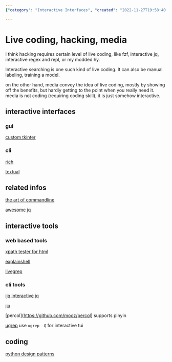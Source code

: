 ```yaml
---
{"category": "Interactive Interfaces", "created": "2022-11-27T19:58:40+08:00", "date": "2022-11-27 19:58:40", "description": "This article covers interactive interfaces, focusing on GUIs built with CustomTkinter and CLI tools such as Rich and Textual. It also provides resources for mastering command lines, XPath testing, shell commands, and implementing design patterns in Python, along with live searching techniques.", "modified": "2022-11-28T12:30:18+08:00", "tags": ["interactive_interfaces", "GUIs", "CustomTkinter", "CLI_tools", "Rich", "Textual", "command_lines"], "title": "Mastering Interactive Interfaces and GUIs with Python"}

---
```


# Live coding, hacking, media

I think hacking requires certain level of live coding, like fzf, interactive jq, interactive regex and repl, or my modded hy.

Interactive searching is one such kind of live coding. It can also be manual labeling, training a model.

on the other hand, media convey the idea of live coding, mostly by showing off the benefits, but hardly getting to the point when you really need it. media is not coding (requiring coding skill), it is just somehow interactive.

## interactive interfaces

### gui

[custom tkinter](https://github.com/TomSchimansky/CustomTkinter)

### cli

[rich](https://github.com/textualize/rich)

[textual](https://github.com/textualize/textual)

## related infos

[the art of commandline](https://github.com/jlevy/the-art-of-command-line)

[awesome jq](https://github.com/fiatjaf/awesome-jq)

## interactive tools

### web based tools

[xpath tester for html](http://xpather.com)

[explainshell](https://explainshell.com/)

[livegrep](https://github.com/livegrep/livegrep)

### cli tools

[ijq interactive jq](https://sr.ht/~gpanders/ijq/)

[jiq](https://github.com/fiatjaf/jiq)

[percol](https://github.com/mooz/percol] supports pinyin

[ugrep](https://github.com/Genivia/ugrep) use `ugrep -Q` for interactive tui

## coding

[python design patterns](https://github.com/faif/python-patterns)
